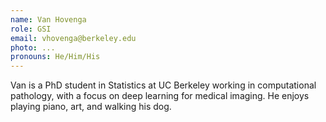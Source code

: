 ```yaml
---
name: Van Hovenga
role: GSI
email: vhovenga@berkeley.edu
photo: ...
pronouns: He/Him/His
---
```

Van is a PhD student in Statistics at UC Berkeley working in computational pathology, with a focus on deep learning for medical imaging. He enjoys playing piano, art, and walking his dog.